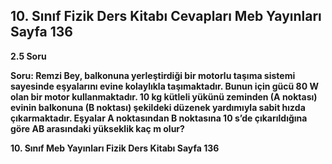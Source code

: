 ## 10. Sınıf Fizik Ders Kitabı Cevapları Meb Yayınları Sayfa 136

**2.5 Soru**

**Soru: Remzi Bey, balkonuna yerleştirdiği bir motorlu taşıma sistemi sayesinde eşyalarını evine kolaylıkla taşımaktadır. Bunun için gücü 80 W olan bir motor kullanmaktadır. 10 kg kütleli yükünü zeminden (A noktası) evinin balkonuna (B noktası) şekildeki düzenek yardımıyla sabit hızda çıkarmaktadır. Eşyalar A noktasından B noktasına 10 s’de çıkarıldığına göre AB arasındaki yükseklik kaç m olur?**

**10. Sınıf Meb Yayınları Fizik Ders Kitabı Sayfa 136**